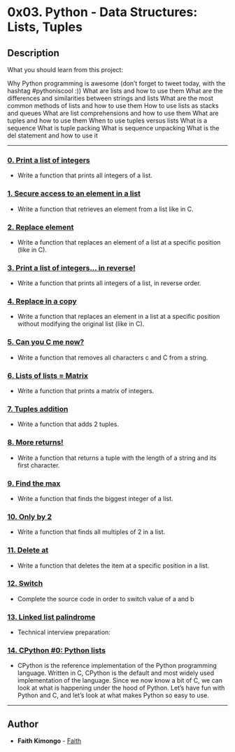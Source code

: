 # 0x03. Python - Data Structures: Lists, Tuples

## Description
What you should learn from this project:

Why Python programming is awesome (don’t forget to tweet today, with the hashtag #pythoniscool :))
What are lists and how to use them
What are the differences and similarities between strings and lists
What are the most common methods of lists and how to use them
How to use lists as stacks and queues
What are list comprehensions and how to use them
What are tuples and how to use them
When to use tuples versus lists
What is a sequence
What is tuple packing
What is sequence unpacking
What is the del statement and how to use it

---

### [0. Print a list of integers](./0-print_list_integer.py)
* Write a function that prints all integers of a list.


### [1. Secure access to an element in a list](./1-element_at.py)
* Write a function that retrieves an element from a list like in C.


### [2. Replace element](./2-replace_in_list.py)
* Write a function that replaces an element of a list at a specific position (like in C).


### [3. Print a list of integers... in reverse!](./3-print_reversed_list_integer.py)
* Write a function that prints all integers of a list, in reverse order.


### [4. Replace in a copy](./4-new_in_list.py)
* Write a function that replaces an element in a list at a specific position without modifying the original list (like in C).


### [5. Can you C me now?](./5-no_c.py)
* Write a function that removes all characters c and C from a string.


### [6. Lists of lists = Matrix](./6-print_matrix_integer.py)
* Write a function that prints a matrix of integers.


### [7. Tuples addition](./7-add_tuple.py)
* Write a function that adds 2 tuples.


### [8. More returns!](./8-multiple_returns.py)
* Write a function that returns a tuple with the length of a string and its first character.


### [9. Find the max](./9-max_integer.py)
* Write a function that finds the biggest integer of a list. 


### [10. Only by 2](./10-divisible_by_2.py)
* Write a function that finds all multiples of 2 in a list.


### [11. Delete at](./11-delete_at.py)
* Write a function that deletes the item at a specific position in a list.


### [12. Switch](./12-switch.py)
* Complete the source code in order to switch value of a and b


### [13. Linked list palindrome](./13-is_palindrome.c)
* Technical interview preparation: 


### [14. CPython #0: Python lists](./100-print_python_list_info.c)
* CPython is the reference implementation of the Python programming language. Written in C, CPython is the default and most widely used implementation of the language.
Since we now know a bit of C, we can look at what is happening under the hood of Python. Let’s have fun with Python and C, and let’s look at what makes Python so easy to use.

---

## Author
* **Faith Kimongo** - [Faith](https://github.com/Faith-Kimongo)
